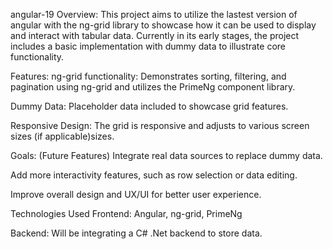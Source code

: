angular-19
Overview: This project aims to utilize the lastest version of angular with the ng-grid library to showcase how it can be used to display and interact with tabular data. Currently in its early stages, the project includes a basic implementation with dummy data to illustrate core functionality.

Features: ng-grid functionality: Demonstrates sorting, filtering, and pagination using ng-grid and utilizes the PrimeNg component library.

Dummy Data: Placeholder data included to showcase grid features.

Responsive Design: The grid is responsive and adjusts to various screen sizes (if applicable)sizes.

Goals: (Future Features) Integrate real data sources to replace dummy data.

Add more interactivity features, such as row selection or data editing.

Improve overall design and UX/UI for better user experience.

Technologies Used Frontend: Angular, ng-grid, PrimeNg

Backend: Will be integrating a C# .Net backend to store data.